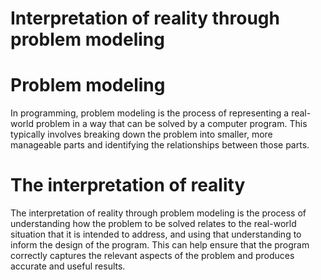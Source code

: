 # Interpretation of reality through problem modeling

# Problem modeling

In programming, problem modeling is the process of representing a real-world problem in a way that can be solved by a computer program. This typically involves breaking down the problem into smaller, more manageable parts and identifying the relationships between those parts.

# The interpretation of reality

The interpretation of reality through problem modeling is the process of understanding how the problem to be solved relates to the real-world situation that it is intended to address, and using that understanding to inform the design of the program. This can help ensure that the program correctly captures the relevant aspects of the problem and produces accurate and useful results.
